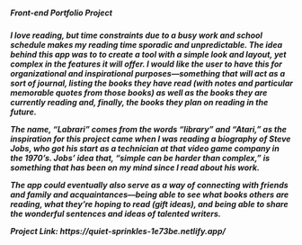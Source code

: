 <h5>Front-end Portfolio Project<h5>
<p>I love reading, but time constraints due to a busy work and school schedule makes my reading time sporadic and unpredictable. The idea behind this app was to to create a tool with a simple look and layout, yet complex in the features it will offer. I would like the user to have this for organizational and inspirational purposes—something that will act as a sort of journal, listing the books they have read (with notes and particular memorable quotes from those books) as well as the books they are currently reading and, finally, the books they plan on reading in the future.</p>
<p>The name, “Labrari” comes from the words “library” and “Atari,” as the inspiration for this project came when I was reading a biography of Steve Jobs, who got his start as a technician at that video game company in the 1970’s. Jobs’ idea that, “simple can be harder than complex,” is something that has been on my mind since I read about his work.</p>
<p>The app could eventually also serve as a way of connecting with friends and family and acquaintances—being able to see what books others are reading, what they’re hoping to read (gift ideas), and being able to share the wonderful sentences and ideas of talented writers.</p>
  <p>Project Link: https://quiet-sprinkles-1e73be.netlify.app/</p>
